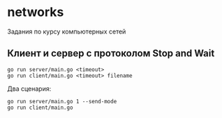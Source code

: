 # networks
Задания по курсу компьютерных сетей

## Клиент и сервер с протоколом Stop and Wait

```
go run server/main.go <timeout>
go run client/main.go <timeout> filename
```

Два сценария: 

```
go run server/main.go 1 --send-mode
go run client/main.go 
```
